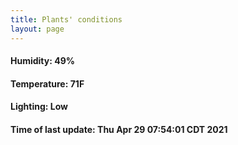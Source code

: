 ```yaml
---
title: Plants' conditions
layout: page
---
```



#### Humidity: 49%
#### Temperature: 71F
#### Lighting: Low
#### Time of last update: Thu Apr 29 07:54:01 CDT 2021
